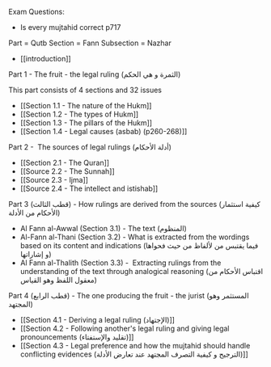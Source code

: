 Exam Questions:
- Is every mujtahid correct p717

Part = Qutb
Section = Fann
Subsection = Nazhar
- [[introduction]]

Part 1 - The fruit - the legal ruling (الثمرة و هي الحكم)

This part consists of 4 sections and 32 issues

* [[Section 1.1 - The nature of the Hukm]]
* [[Section 1.2 - The types of Hukm]]
* [[Section 1.3 - The pillars of the Hukm]]
* [[Section 1.4 - Legal causes (asbab) (p260-268)]]

Part 2 -  The sources of legal rulings (أدلة الأحكام)

* [[Section 2.1 - The Quran]]
* [[Source 2.2 - The Sunnah]]
* [[Source 2.3 - Ijma]]
* [[Source 2.4 - The intellect and istishab]]

Part 3 (قطب الثالث) - How rulings are derived from the sources (كيفية استثمار الأحكام من الأدلة)

* Al Fann al-Awwal (Section 3.1) - The text (المنظوم)
* Al-Fann al-Thani (Section 3.2) - What is extracted from the wordings based on its content and indications (فيما يقتبس من لألفاظ من حيث فحواها و إشاراتها)
* Al Fann al-Thalith (Section 3.3) -  Extracting rulings from the understanding of the text through analogical reasoning (اقتباس الأحكام من معقول اللفظ وهو القياس)

Part 4 (قطب الرابع) - The one producing the fruit - the jurist (المستثمر وهو المجتهد)

* [[Section 4.1 - Deriving a legal ruling (الإجتهاد)]]
* [[Section 4.2 - Following another's legal ruling and giving legal pronouncements (تقليد والإستفتاء)]]
* [[Section 4.3 - Legal preference and how the mujtahid should handle conflicting evidences (الترجيح و كيفية التصرف المجتهد عند تعارض الأدلة)]]